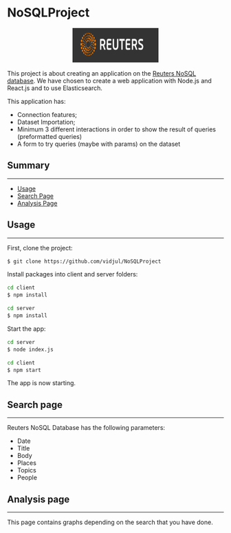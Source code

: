 # NoSQLProject

<p align="center">
    <img width="200" height="80"
     title="Size Limit logo" src="./reuters.png"/>
</p>

This project is about creating an application on the [Reuters NoSQL database](reuters_elastic.json). We have chosen to create a web application with Node.js and React.js and to use Elasticsearch. 

This application has:
* Connection features;
* Dataset Importation;
* Minimum 3 different interactions in order to show the result of queries (preformatted queries)
* A form to try queries (maybe with params) on the dataset

## Summary
***

* [Usage](#usage)
* [Search Page](#search-page)
* [Analysis Page](#analysis-page)

## Usage 
***

First, clone the project:
```sh
$ git clone https://github.com/vidjul/NoSQLProject
``` 

Install packages into client and server folders:
```sh
cd client
$ npm install
``` 

```sh
cd server
$ npm install
``` 

Start the app:
```sh
cd server
$ node index.js
``` 

```sh
cd client
$ npm start
``` 

The app is now starting.

## Search page
***

Reuters NoSQL Database has the following parameters:
* Date
* Title 
* Body
* Places 
* Topics
* People

## Analysis page
***

This page contains graphs depending on the search that you have done. 
